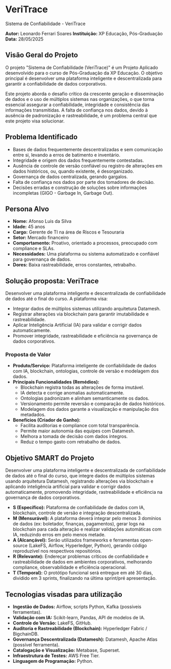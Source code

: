 # VeriTrace
Sistema de Confiabilidade - VeriTrace

**Autor:** Leonardo Ferrari Soares 
**Instituição:** XP Educação, Pós-Graduação 
**Data:** 28/05/2025

## Visão Geral do Projeto

O projeto "Sistema de Confiabilidade (VeriTrace)" é um Projeto Aplicado desenvolvido para o curso de Pós-Graduação da XP Educação. O objetivo principal é desenvolver uma plataforma inteligente e descentralizada para garantir a confiabilidade de dados corporativos.

Este projeto aborda o desafio crítico da crescente geração e disseminação de dados e o uso de múltiplos sistemas nas organizações, o que torna essencial assegurar a confiabilidade, integridade e consistência das informações transmitidas. A falta de confiança nos dados, devido à ausência de padronização e rastreabilidade, é um problema central que este projeto visa solucionar. 

## Problema Identificado

* Bases de dados frequentemente descentralizadas e sem comunicação entre si, levando a erros de batimento e inventário.
* Integridade e origem dos dados frequentemente contestadas.
* Ausência de controle de versão confiável ou registro de alterações em dados históricos, ou, quando existente, é desorganizado.
* Governança de dados centralizada, gerando gargalos.
* Falta de confiança nos dados por parte dos tomadores de decisão.
* Decisões erradas e construção de soluções sobre informações incompletas (GIGO - Garbage In, Garbage Out).

## Persona Alvo

* **Nome:** Afonso Luis da Silva
* **Idade:** 45 anos 
* **Cargo:** Gerente de TI na área de Riscos e Tesouraria 
* **Setor:** Mercado financeiro 
* **Comportamento:** Proativo, orientado a processos, preocupado com compliance e SLAs. 
* **Necessidades:** Uma plataforma ou sistema automatizado e confiável para governança de dados.
* **Dores:** Baixa rastreabilidade, erros constantes, retrabalho.

## Solução proposta: VeriTrace

Desenvolver uma plataforma inteligente e descentralizada de confiabilidade de dados até o final do curso. A plataforma visa:
* Integrar dados de múltiplos sistemas utilizando arquitetura Datamesh.
* Registrar alterações via blockchain para garantir imutabilidade e rastreabilidade.
* Aplicar Inteligência Artificial (IA) para validar e corrigir dados automaticamente.
* Promover integridade, rastreabilidade e eficiência na governança de dados corporativos.

### Proposta de Valor

* **Produto/Serviço:** Plataforma inteligente de confiabilidade de dados com IA, blockchain, ontologias, controle de versão e modelagem dos dados.
* **Principais Funcionalidades (Remédios):** 
    * Blockchain registra todas as alterações de forma imutável. 
    * IA detecta e corrige anomalias automaticamente. 
    * Ontologias padronizam e alinham semanticamente os dados. 
    * Versionamento permite reversão e comparação de dados históricos.
    * Modelagem dos dados garante a visualização e manipulação dos metadados.
* **Benefícios (Criador de Ganho):** 
    * Facilita auditorias e compliance com total transparência. 
    * Permite maior autonomia das equipes com Datamesh.
    * Melhora a tomada de decisão com dados íntegros. 
    * Reduz o tempo gasto com retrabalho de dados.

## Objetivo SMART do Projeto

Desenvolver uma plataforma inteligente e descentralizada de confiabilidade de dados até o final do curso, que integre dados de múltiplos sistemas usando arquitetura Datamesh, registrando alterações via blockchain e aplicando inteligência artificial para validar e corrigir dados automaticamente, promovendo integridade, rastreabilidade e eficiência na governança de dados corporativos. 

* **S (Específico):** Plataforma de confiabilidade de dados com IA, blockchain, controle de versão e integração descentralizada. 
* **M (Mensurável):** A plataforma deverá integrar pelo menos 3 domínios de dados (ex: boletador, finanças, pagamentos), gerar logs na blockchain para cada alteração e realizar validações automáticas com IA, reduzindo erros em pelo menos metade. 
* **A (Alcançável):** Serão utilizados frameworks e ferramentas open-source (LakeFS, Airflow, Hyperledger, Python), gerando código reproduzível nos respectivos repositórios. 
* **R (Relevante):** Endereçar problemas críticos de confiabilidade e rastreabilidade de dados em ambientes corporativos, melhorando compliance, observabilidade e eficiência operacional. 
* **T (Temporal):** O protótipo funcional será entregue em até 30 dias, dividido em 3 sprints, finalizando na última sprint/pré apresentação. 

## Tecnologias visadas para utilização

* **Ingestão de Dados:** Airflow, scripts Python, Kafka (possíveis ferramentas).
* **Validação com IA:** Scikit-learn, Pandas, API de modelos de IA.
* **Controle de Versão:** LakeFS, GitHub.
* **Auditoria e Rastreabilidade (Blockchain):** Hyperledger Fabric / BigchainDB.
* **Governança Descentralizada (Datamesh):** Datamesh, Apache Atlas (possível ferramenta).
* **Catalogação e Visualização:** Metabase, Superset.
* **Infraestrutura de Testes:** AWS Free Tier. 
* **Linguagem de Programação:** Python.
